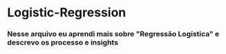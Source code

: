 # Logistic-Regression
### Nesse arquivo eu aprendi mais sobre "Regressão Logística" e descrevo os processo e insights
